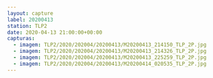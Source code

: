 ```yaml
---
layout: capture
label: 20200413
station: TLP2
date: 2020-04-13 21:00:00+00:00
capturas:
  - imagem: TLP2/2020/202004/20200413/M20200413_214150_TLP_2P.jpg
  - imagem: TLP2/2020/202004/20200413/M20200413_214326_TLP_2P.jpg
  - imagem: TLP2/2020/202004/20200413/M20200413_225259_TLP_2P.jpg
  - imagem: TLP2/2020/202004/20200413/M20200414_020535_TLP_2P.jpg
---
```

